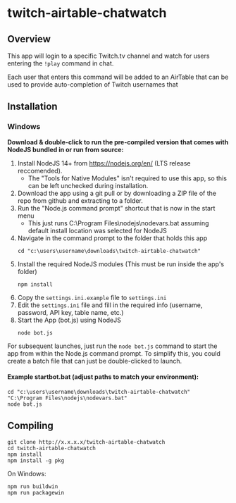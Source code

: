 # twitch-airtable-chatwatch

## Overview
This app will login to a specific Twitch.tv channel and watch for users entering the `!play` command in chat.

Each user that enters this command will be added to an AirTable that can be used to provide auto-completion of Twitch usernames that 

## Installation
### Windows
**Download & double-click to run the pre-compiled version that comes with NodeJS bundled in or run from source:**

1.	Install NodeJS 14+ from https://nodejs.org/en/ (LTS release reccomended).
	* The "Tools for Native Modules" isn't required to use this app, so this can be left unchecked during installation.
2.	Download the app using a git pull or by downloading a ZIP file of the repo from github and extracting to a folder.
3.	Run the "Node.js command prompt" shortcut that is now in the start menu
	* This just runs C:\Program Files\nodejs\nodevars.bat assuming default install location was selected for NodeJS
4.	Navigate in the command prompt to the folder that holds this app
	```
	cd "c:\users\username\downloads\twitch-airtable-chatwatch"
	```
5.	Install the required NodeJS modules (This must be run inside the app's folder)
	```
	npm install
	```
6.	Copy the `settings.ini.example` file to `settings.ini`
7.	Edit the `settings.ini` file and fill in the required info (username, password, API key, table name, etc.)
8.	Start the App (bot.js) using NodeJS
	```
	node bot.js
	```

For subsequent launches, just run the `node bot.js` command to start the app from within the Node.js command prompt.  To simplify this, you could create a batch file that can just be double-clicked to launch.

#### Example startbot.bat (adjust paths to match your environment):
```
cd "c:\users\username\downloads\twitch-airtable-chatwatch"
"C:\Program Files\nodejs\nodevars.bat"
node bot.js
```

## Compiling
```
git clone http://x.x.x.x/twitch-airtable-chatwatch
cd twitch-airtable-chatwatch
npm install
npm install -g pkg
```

On Windows:
```
npm run buildwin
npm run packagewin
```
